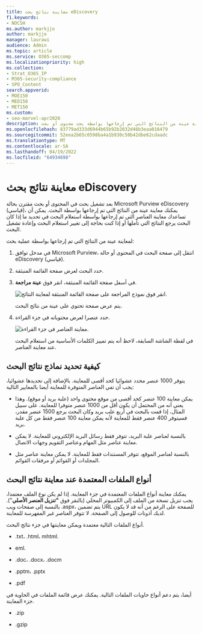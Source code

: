 ```yaml
---
title: معاينة نتائج بحث eDiscovery
f1.keywords:
- NOCSH
ms.author: markjjo
author: markjjo
manager: laurawi
audience: Admin
ms.topic: article
ms.service: O365-seccomp
ms.localizationpriority: high
ms.collection:
- Strat_O365_IP
- M365-security-compliance
- SPO_Content
search.appverid:
- MOE150
- MED150
- MET150
ms.custom:
- seo-marvel-apr2020
description: معاينة عينة من النتائج التي تم إرجاعها بواسطة بحث محتوى أو بحث eDiscovery (قياسي) في مدخل توافق Microsoft Purview.
ms.openlocfilehash: 83779ad333d6944b65b92b2032d46b3eaa016479
ms.sourcegitcommit: 52eea2b65c0598ba4a1b930c58b42dbe62cdaadc
ms.translationtype: MT
ms.contentlocale: ar-SA
ms.lasthandoff: 04/19/2022
ms.locfileid: "64934698"
---
```

# <a name="preview-ediscovery-search-results"></a>معاينة نتائج بحث eDiscovery

بعد تشغيل بحث في المحتوى أو بحث مقترن بحالة Microsoft Purview eDiscovery (قياسي)، يمكنك معاينة عينة من النتائج التي تم إرجاعها بواسطة البحث. يمكن أن تساعدك معاينة العناصر التي تم إرجاعها بواسطة استعلام البحث في تحديد ما إذا كان البحث يرجع النتائج التي تأملها أو إذا كنت بحاجة إلى تغيير استعلام البحث وإعادة تشغيل البحث.

لمعاينة عينة من النتائج التي تم إرجاعها بواسطة عملية بحث:

1. في مدخل توافق Microsoft Purview، انتقل إلى صفحة البحث في المحتوى أو حالة eDiscovery (قياسي).

2. حدد البحث لعرض صفحة القائمة المنبثقة.

3. في أسفل صفحة القائمة المنبثقة، انقر فوق **عينة مراجعة**.

   ![انقر فوق نموذج المراجعة على صفحة القائمة المنبثقة لمعاينة النتائج.](../media/PreviewSearchResults1.png)

   يتم عرض صفحة تحتوي على عينة من نتائج البحث.

4. حدد عنصرا لعرض محتوياته في جزء القراءة.

   ![معاينة العناصر في جزء القراءة.](../media/PreviewSearchResults2.png)

   في لقطة الشاشة السابقة، لاحظ أنه يتم تمييز الكلمات الأساسية من استعلام البحث عند معاينة العناصر.

## <a name="how-the-search-result-samples-are-selected"></a>كيفية تحديد نماذج نتائج البحث

يتوفر 1000 عنصر محدد عشوائيا كحد أقصى للمعاينة. بالإضافة إلى تحديدها عشوائيا، يجب أن تفي العناصر المتوفرة للمعاينة أيضا بالمعايير التالية:

- يمكن معاينة 100 عنصر كحد أقصى من موقع محتوى واحد (علبة بريد أو موقع). وهذا يعني أنه من المحتمل أن يكون أقل من 1000 عنصر متوفرا للمعاينة. على سبيل المثال، إذا قمت بالبحث في أربع علب بريد وكان البحث يرجع 1500 عنصر مقدر، فسيتوفر 400 عنصر فقط للمعاينة لأنه يمكن معاينة 100 عنصر فقط من كل علبة بريد.

- بالنسبة لعناصر علبة البريد، تتوفر فقط رسائل البريد الإلكتروني للمعاينة. لا يمكن معاينة عناصر مثل المهام وعناصر التقويم وجهات الاتصال.

- بالنسبة لعناصر الموقع، تتوفر المستندات فقط للمعاينة. لا يمكن معاينة عناصر مثل المجلدات أو القوائم أو مرفقات القوائم.

## <a name="file-types-supported-when-previewing-search-results"></a>أنواع الملفات المعتمدة عند معاينة نتائج البحث

يمكنك معاينة أنواع الملفات المعتمدة في جزء المعاينة. إذا لم يكن نوع الملف معتمدا، يجب تنزيل نسخة من الملف إلى الكمبيوتر المحلي (بالنقر فوق **"تنزيل العنصر الأصلي**"). بالنسبة إلى صفحات ويب .aspx، يتم تضمين URL للصفحة على الرغم من أنه قد لا يكون لديك أذونات للوصول إلى الصفحة. لا تتوفر العناصر غير المفهرسة للمعاينة.

أنواع الملفات التالية معتمدة ويمكن معاينتها في جزء نتائج البحث.
  
- .txt، .html، mhtml.

- eml.

- .doc، .docx، .docm

- .pptm، .pptx

- .pdf

أيضا، يتم دعم أنواع حاويات الملفات التالية. يمكنك عرض قائمة الملفات في الحاوية في جزء المعاينة.
  
- .zip

- .gzip